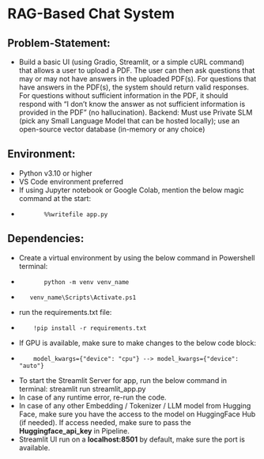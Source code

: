 # RAG-Based Chat System

## Problem-Statement:

- Build a basic UI (using Gradio, Streamlit, or a simple cURL command) that allows a user to upload a PDF. The user can then ask questions that may or may not have answers in the uploaded PDF(s). For questions that have answers in the PDF(s), the system should return valid responses. For questions without sufficient information in the PDF, it should respond with “I don’t know the answer as not sufficient information is provided in the PDF” (no hallucination).
Backend: Must use Private SLM (pick any Small Language Model that can be hosted locally); use an open-source vector database (in-memory or any choice)

## Environment:
- Python v3.10 or higher
- VS Code environment preferred
- If using Jupyter notebook or Google Colab, mention the below magic command at the start:
-            %%writefile app.py

## Dependencies: 
- Create a virtual environment by using the below command in Powershell terminal:
-            python -m venv venv_name
-        venv_name\Scripts\Activate.ps1
- run the requirements.txt file:
-         !pip install -r requirements.txt
- If GPU is available, make sure to make changes to the below code block:
-         model_kwargs={"device": "cpu"} --> model_kwargs={"device": "auto"}
- To start the Streamlit Server for app, run the below command in terminal:
        streamlit run streamlit_app.py
- In case of any runtime error, re-run the code. 
- In case of any other Embedding / Tokenizer / LLM model from Hugging Face, make sure you have the access to the model on HuggingFace Hub (if needed). If access needed, make sure to pass the **Huggingface_api_key** in Pipeline.
- Streamlit UI run on a **localhost:8501** by default, make sure the port is available. 
